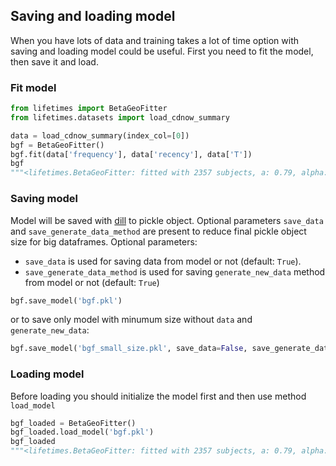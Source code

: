 ## Saving and loading model

When you have lots of data and training takes a lot of time option with saving and loading model could be useful. First you need to fit the model, then save it and load.

### Fit model

```python
from lifetimes import BetaGeoFitter
from lifetimes.datasets import load_cdnow_summary

data = load_cdnow_summary(index_col=[0])
bgf = BetaGeoFitter()
bgf.fit(data['frequency'], data['recency'], data['T'])
bgf
"""<lifetimes.BetaGeoFitter: fitted with 2357 subjects, a: 0.79, alpha: 4.41, b: 2.43, r: 0.24>"""
```

### Saving model

Model will be saved with [dill](https://github.com/uqfoundation/dill) to pickle object. Optional parameters `save_data` and `save_generate_data_method` are present to reduce final pickle object size for big dataframes.
Optional parameters:
- `save_data` is used for saving data from model or not (default: `True`).
- `save_generate_data_method` is used for saving `generate_new_data` method from model or not (default: `True`)

```python
bgf.save_model('bgf.pkl')
```

or to save only model with minumum size without `data` and `generate_new_data`:
```python
bgf.save_model('bgf_small_size.pkl', save_data=False, save_generate_data_method=False)
```

### Loading model

Before loading you should initialize the model first and then use method `load_model`

```python
bgf_loaded = BetaGeoFitter()
bgf_loaded.load_model('bgf.pkl')
bgf_loaded
"""<lifetimes.BetaGeoFitter: fitted with 2357 subjects, a: 0.79, alpha: 4.41, b: 2.43, r: 0.24>"""
```
